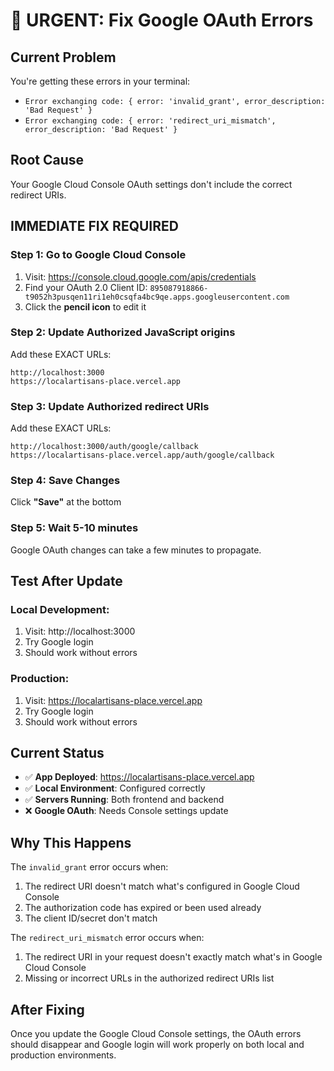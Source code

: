 # 🚨 URGENT: Fix Google OAuth Errors

## Current Problem
You're getting these errors in your terminal:
- `Error exchanging code: { error: 'invalid_grant', error_description: 'Bad Request' }`
- `Error exchanging code: { error: 'redirect_uri_mismatch', error_description: 'Bad Request' }`

## Root Cause
Your Google Cloud Console OAuth settings don't include the correct redirect URIs.

## IMMEDIATE FIX REQUIRED

### Step 1: Go to Google Cloud Console
1. Visit: https://console.cloud.google.com/apis/credentials
2. Find your OAuth 2.0 Client ID: `895087918866-t9052h3pusqen11ri1eh0csqfa4bc9qe.apps.googleusercontent.com`
3. Click the **pencil icon** to edit it

### Step 2: Update Authorized JavaScript origins
Add these EXACT URLs:
```
http://localhost:3000
https://localartisans-place.vercel.app
```

### Step 3: Update Authorized redirect URIs
Add these EXACT URLs:
```
http://localhost:3000/auth/google/callback
https://localartisans-place.vercel.app/auth/google/callback
```

### Step 4: Save Changes
Click **"Save"** at the bottom

### Step 5: Wait 5-10 minutes
Google OAuth changes can take a few minutes to propagate.

## Test After Update

### Local Development:
1. Visit: http://localhost:3000
2. Try Google login
3. Should work without errors

### Production:
1. Visit: https://localartisans-place.vercel.app
2. Try Google login
3. Should work without errors

## Current Status
- ✅ **App Deployed**: https://localartisans-place.vercel.app
- ✅ **Local Environment**: Configured correctly
- ✅ **Servers Running**: Both frontend and backend
- ❌ **Google OAuth**: Needs Console settings update

## Why This Happens
The `invalid_grant` error occurs when:
1. The redirect URI doesn't match what's configured in Google Cloud Console
2. The authorization code has expired or been used already
3. The client ID/secret don't match

The `redirect_uri_mismatch` error occurs when:
1. The redirect URI in your request doesn't exactly match what's in Google Cloud Console
2. Missing or incorrect URLs in the authorized redirect URIs list

## After Fixing
Once you update the Google Cloud Console settings, the OAuth errors should disappear and Google login will work properly on both local and production environments.
